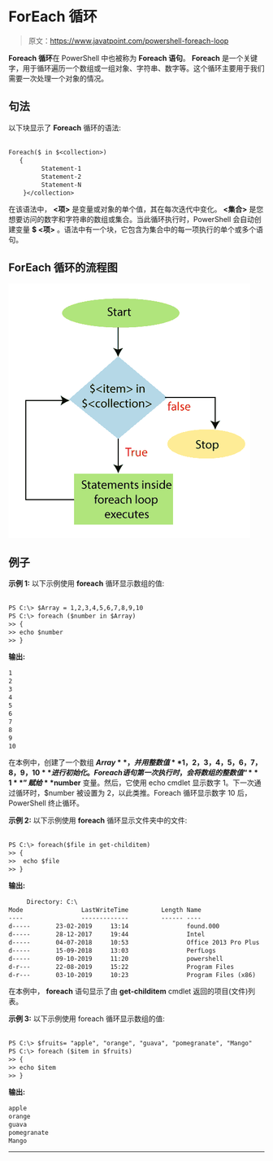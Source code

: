# ForEach 循环

> 原文：<https://www.javatpoint.com/powershell-foreach-loop>

**Foreach 循环**在 PowerShell 中也被称为 **Foreach 语句**。 **Foreach** 是一个关键字，用于循环遍历一个数组或一组对象、字符串、数字等。这个循环主要用于我们需要一次处理一个对象的情况。

## 句法

以下块显示了 **Foreach** 循环的语法:

```

Foreach($ in $<collection>)
   {
         Statement-1
         Statement-2
         Statement-N
    }</collection> 
```

在该语法中， **<项>** 是变量或对象的单个值，其在每次迭代中变化。 **<集合>** 是您想要访问的数字和字符串的数组或集合。当此循环执行时，PowerShell 会自动创建变量 **$ <项>** 。语法中有一个块，它包含为集合中的每一项执行的单个或多个语句。

## ForEach 循环的流程图

![PowerShell ForEach loop](img/9b839cdb94de62e8194c9a5745fb3355.png)

## 例子

**示例 1:** 以下示例使用 **foreach** 循环显示数组的值:

```

PS C:\> $Array = 1,2,3,4,5,6,7,8,9,10
PS C:\> foreach ($number in $Array)
>> {
>> echo $number
>> }

```

**输出:**

```
1
2
3
4
5
6
7
8
9
10

```

在本例中，创建了一个数组 **$Array** ，并用整数值 **1，2，3，4，5，6，7，8，9，10** 进行初始化。Foreach 语句第一次执行时，会将数组的整数值“ **1** ”赋给 **$number** 变量。然后，它使用 echo cmdlet 显示数字 1。下一次通过循环时，$number 被设置为 2，以此类推。Foreach 循环显示数字 10 后，PowerShell 终止循环。

**示例 2:** 以下示例使用 **foreach** 循环显示文件夹中的文件:

```

PS C:\> foreach($file in get-childitem)
>> {
>>  echo $file
>> }

```

**输出:**

```
     Directory: C:\
Mode                LastWriteTime         Length Name
----                -------------         ------ ----
d-----       23-02-2019     13:14                found.000
d-----       28-12-2017     19:44                Intel
d-----       04-07-2018     10:53                Office 2013 Pro Plus
d-----       15-09-2018     13:03                PerfLogs
d-----       09-10-2019     11:20                powershell
d-r---       22-08-2019     15:22                Program Files
d-r---       03-10-2019     10:23                Program Files (x86)

```

在本例中， **foreach** 语句显示了由 **get-childitem** cmdlet 返回的项目(文件)列表。

**示例 3:** 以下示例使用 foreach 循环显示数组的值:

```

PS C:\> $fruits= "apple", "orange", "guava", "pomegranate", "Mango"
PS C:\> foreach ($item in $fruits)
>> {
>> echo $item
>> }

```

**输出:**

```
apple
orange 
guava
pomegranate
Mango

```

* * *
